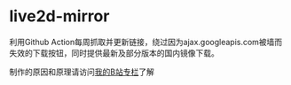 # live2d-mirror
利用Github Action每周抓取并更新链接，绕过因为ajax.googleapis.com被墙而失效的下载按钮，同时提供最新及部分版本的国内镜像下载。

制作的原因和原理请访问[我的B站专栏](https://www.bilibili.com/read/cv3927825)了解